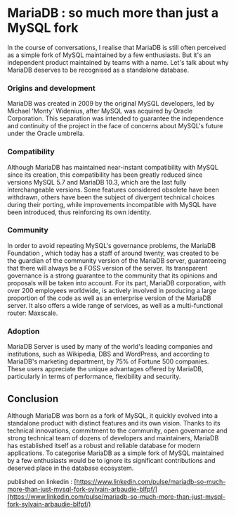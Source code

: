# MariaDB : so much more than just a MySQL fork

In the course of conversations, I realise that MariaDB is still often perceived as a simple fork of MySQL maintained by a few enthusiasts. But it's an independent product maintained by teams with a name. Let's talk about why MariaDB deserves to be recognised as a standalone database.

### Origins and development
MariaDB was created in 2009 by the original MySQL developers, led by Michael 'Monty' Widenius, after MySQL was acquired by Oracle Corporation. This separation was intended to guarantee the independence and continuity of the project in the face of concerns about MySQL's future under the Oracle umbrella.

### Compatibility
Although MariaDB has maintained near-instant compatibility with MySQL since its creation, this compatibility has been greatly reduced since versions MySQL 5.7 and MariaDB 10.3, which are the last fully interchangeable versions. Some features considered obsolete have been withdrawn, others have been the subject of divergent technical choices during their porting, while improvements incompatible with MySQL have been introduced, thus reinforcing its own identity.

### Community
In order to avoid repeating MySQL's governance problems, the MariaDB Foundation , which today has a staff of around twenty, was created to be the guardian of the community version of the MariaDB server, guaranteeing that there will always be a FOSS version of the server. Its transparent governance is a strong guarantee to the community that its opinions and proposals will be taken into account. 
For its part, MariaDB corporation, with over 200 employees worldwide, is actively involved in producing a large proportion of the code as well as an enterprise version of the MariaDB server. It also offers a wide range of services, as well as a multi-functional router: Maxscale.

### Adoption
MariaDB Server is used by many of the world's leading companies and institutions, such as Wikipedia, DBS and WordPress, and according to MariaDB's marketing department, by 75% of Fortune 500 companies. These users appreciate the unique advantages offered by MariaDB, particularly in terms of performance, flexibility and security.

## Conclusion
Although MariaDB was born as a fork of MySQL, it quickly evolved into a standalone product with distinct features and its own vision. Thanks to its technical innovations, commitment to the community, open governance and strong technical team of dozens of developers and maintainers, MariaDB has established itself as a robust and reliable database for modern applications. To categorise MariaDB as a simple fork of MySQL maintained by a few enthusiasts would be to ignore its significant contributions and deserved place in the database ecosystem.  

published on linkedin : [https://www.linkedin.com/pulse/mariadb-so-much-more-than-just-mysql-fork-sylvain-arbaudie-blfpf/](https://www.linkedin.com/pulse/mariadb-so-much-more-than-just-mysql-fork-sylvain-arbaudie-blfpf/)
